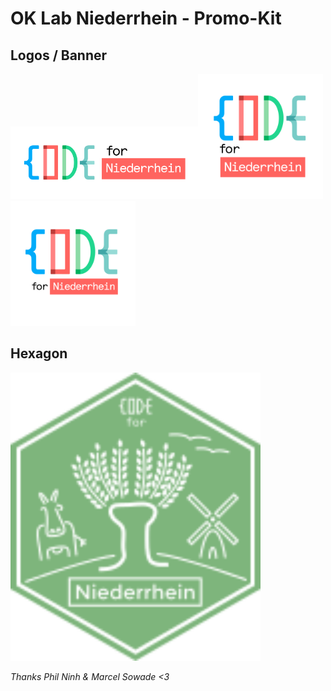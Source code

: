 # OK Lab Niederrhein - Promo-Kit

## Logos / Banner

<img src="https://raw.githubusercontent.com/codeforniederrhein/promo/master/logo-long.png" width="300" alt="Landscape"><img src="https://raw.githubusercontent.com/codeforniederrhein/promo/master/logo-profil-square.png" width="200" alt="Profil-Square"><img src="https://raw.githubusercontent.com/codeforniederrhein/promo/master/logo-profil.png" width="200" alt="Profil">

## Hexagon

<img src="https://raw.githubusercontent.com/codeforniederrhein/promo/master/hexagon.png" width="400" alt="Hexagon">


*Thanks Phil Ninh & Marcel Sowade <3*